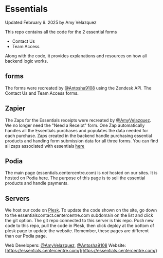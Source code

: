 # Essentials 

Updated February 9. 2025 by Amy Velazquez

This repo contains all the code for the 2 essential forms
- Contact Us
- Team Access

Along with the code, it provides explanations and resources on how all backend logic works.

## forms
The forms were recreated by [@Antosha9108](https://github.com/Antosha9108) using the Zendesk API. The Contact Us and Team Access forms. 


## Zapier
The Zaps for the Essentials receipts were recreated by [@AmyVelazquez](https://github.com/AmyVelazquez). We no longer need the "Need a Receipt" form. One Zap automatically handles all the Essentials purchases and populates the data needed for each purchase. Zaps created in the backend handle purchasing essential products and handing form submission data for all three forms. You can find all zaps associated with essentials [here](https://zapier.com/app/zaps/folder/1804846)

## Podia
The main page (essentials.centercentre.com) is *not* hosted on our sites. It is hosted on Podia [here](https://app.podia.com/dashboard). The purpose of this page is to sell the essential products and handle payments.


## Servers
We host our code on [Plesk](https://dopractice.uie.com/smb/web/view). To update the code shown on the site, go down to the essentialscontact.centercentre.com subdomain on the list and click the git option. The git repo connected to this server is this repo. Push new code to this repo, pull the code in Plesk, then click deploy at the bottom of plesk page to update the website. Remember, these pages are different than our Podia page.

Web Developers: [@AmyVelazquez](https://github.com/AmyVelazquez), [@Antosha9108](https://github.com/Antosha9108)
Website: [https://essentials.centercentre.com/](https://essentials.centercentre.com/)